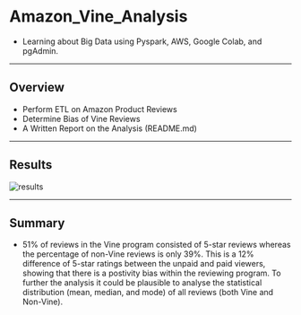 # Amazon_Vine_Analysis
 - Learning about Big Data using Pyspark, AWS, Google Colab, and pgAdmin.
----------------------
## Overview
 - Perform ETL on Amazon Product Reviews
 - Determine Bias of Vine Reviews
 - A Written Report on the Analysis (README.md)
----------------------
## Results

![results](https://user-images.githubusercontent.com/119345840/230460607-523bcdb7-6c7e-4c66-8d9f-801851f20285.PNG)

----------------------
## Summary

 - 51% of reviews in the Vine program consisted of 5-star reviews whereas the percentage of non-Vine reviews is only 39%. This is a 12% difference of 5-star ratings between the unpaid and paid viewers, showing that there is a postivity bias within the reviewing program. To further the analysis it could be plausible to analyse the statistical distribution (mean, median, and mode) of all reviews (both Vine and Non-Vine).
